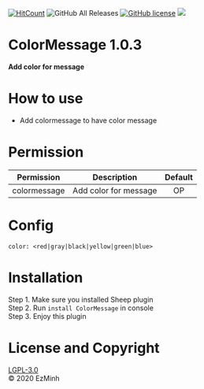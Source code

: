 ﻿[![HitCount](http://hits.dwyl.com/EzMinh/ColorMessage.svg)](http://hits.dwyl.com/EzMinh/ColorMessage)
![GitHub All Releases](https://img.shields.io/github/downloads/EzMinh/ColorMessage/total)
[![GitHub license](https://img.shields.io/github/license/EzMinh/ColorMessage)](https://github.com/EzMinh/ColorMessage/blob/master/LICENSE)
[![](https://poggit.pmmp.io/shield.state/ColorMessage)](https://poggit.pmmp.io/p/ColorMessage)
# ColorMessage 1.0.3
**Add color for message**
# How to use
- Add colormessage to have color message
# Permission
|   Permission  |      Description      | Default |
|:-------------:|:---------------------:|:-------:|
| colormessage  | Add color for message |    OP   |
# Config
```
color: <red|gray|black|yellow|green|blue>
```
# Installation
Step 1. Make sure you installed Sheep plugin <br/>
Step 2. Run ```install ColorMessage``` in console <br/>
Step 3. Enjoy this plugin
# License and Copyright
[LGPL-3.0](https://github.com/EzMinh/ColorMessage/blob/master/LICENSE) <br/>
© 2020 EzMinh
